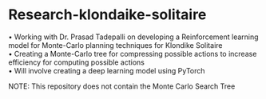 # Research-klondaike-solitaire

• Working with Dr. Prasad Tadepalli on developing a Reinforcement learning model for Monte-Carlo planning techniques for Klondike Solitaire <br>
• Creating a Monte-Carlo tree for compressing possible actions to increase efficiency for computing possible actions <br>
• Will involve creating a deep learning model using PyTorch

NOTE: This repository does not contain the Monte Carlo Search Tree
